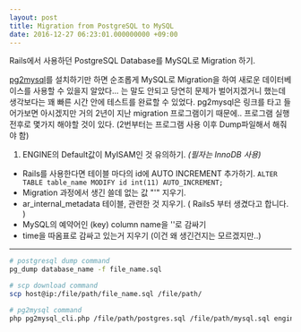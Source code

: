 ```yaml
---
layout: post
title: Migration from PostgreSQL to MySQL
date: 2016-12-27 06:23:01.000000000 +09:00
---
```

Rails에서 사용하던 PostgreSQL Database를 MySQL로 Migration 하기.

[pg2mysql](https://github.com/ChrisLundquist/pg2mysql)를 설치하기만 하면 순조롭게 MySQL로 Migration을 하여 새로운 데이터베이스를 사용할 수 있을지 알았다... 는 말도 안되고 당연히 문제가 벌어지겠거니 했는데 생각보다는 꽤 빠른 시간 안에 테스트를 완료할 수 있었다. pg2mysql은 링크를 타고 들어가보면 아시겠지만 거의 2년이 지난 migration 프로그램이기 때문에.. 프로그램 실행 전후로 몇가지 해야할 것이 있다. (2번부터는 프로그램 사용 이후 Dump파일해서 해줘야 함)

1. ENGINE의 Default값이 MyISAM인 것 유의하기. _(필자는 InnoDB 사용)_
- Rails를 사용한다면 테이블 마다의 id에 AUTO INCREMENT 추가하기.
`ALTER TABLE table_name MODIFY id int(11) AUTO_INCREMENT;`
- Migration 과정에서 생긴 쓸데 없는 값 "\'" 지우기.
- ar\_internal\_metadata 테이블, 관련한 것 지우기. ( Rails5 부터 생겼다고 합니다. )
- MySQL의 예약어인 (key) column name을 ''로 감싸기
- time을 따옴표로 감싸고 있는거 지우기 (이건 왜 생긴건지는 모르겠지만..)

---

```bash
# postgresql dump command
pg_dump database_name -f file_name.sql

# scp download command
scp host@ip:/file/path/file_name.sql /file/path/

# pg2mysql command 
php pg2mysql_cli.php /file/path/postgres.sql /file/path/mysql.sql engine_name
```
